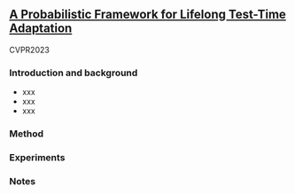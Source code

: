 ## [A Probabilistic Framework for Lifelong Test-Time Adaptation](https://arxiv.org/abs/2212.09713)

CVPR2023

### Introduction and background
- xxx
- xxx
- xxx

### Method

### Experiments

### Notes
